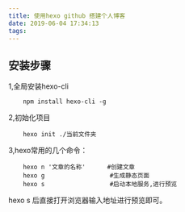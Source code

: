 ```yaml
---
title: 使用hexo github 搭建个人博客
date: 2019-06-04 17:34:13
tags:
---
```

## 安装步骤
1,全局安装hexo-cli
```
    npm install hexo-cli -g

```
2,初始化项目
```
    hexo init ./当前文件夹
```
3,hexo常用的几个命令：
```
    hexo n '文章的名称'      #创建文章
    hexo g                  #生成静态页面
    hexo s                  #启动本地服务,进行预览
```
hexo s 后直接打开浏览器输入地址进行预览即可。


